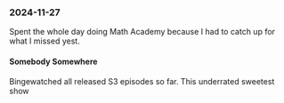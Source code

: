 ### 2024-11-27
Spent the whole day doing Math Academy because I had to catch up for what I missed yest.

#### Somebody Somewhere
Bingewatched all released S3 episodes so far.  This underrated sweetest show

